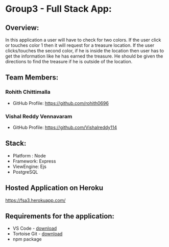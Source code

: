# Group3 - Full Stack App: 

## Overview:
In this application a user will have to check for two colors. If the user click or touches color 1 then it will request for a treasure location. If the user clicks/touches the second color, if he is inside the location then user has to get the information like he has earned the treasure. He should be given the directions to find the treasure if he is outside of the location.

## Team Members:
### Rohith Chittimalla
- GitHub Profile: https://github.com/rohith0696
### Vishal Reddy Vennavaram 
- GitHub Profile: https://github.com/Vishalreddy114  

## Stack:
- Platform : Node
- Framework: Express
- ViewEngine: Ejs
- PostgreSQL

## Hosted Application on Heroku
 https://fsa3.herokuapp.com/

## Requirements for the application:
- VS Code - [download](https://code.visualstudio.com/download)
- Tortoise Git - [download](https://tortoisegit.org/download/)
- npm package 



